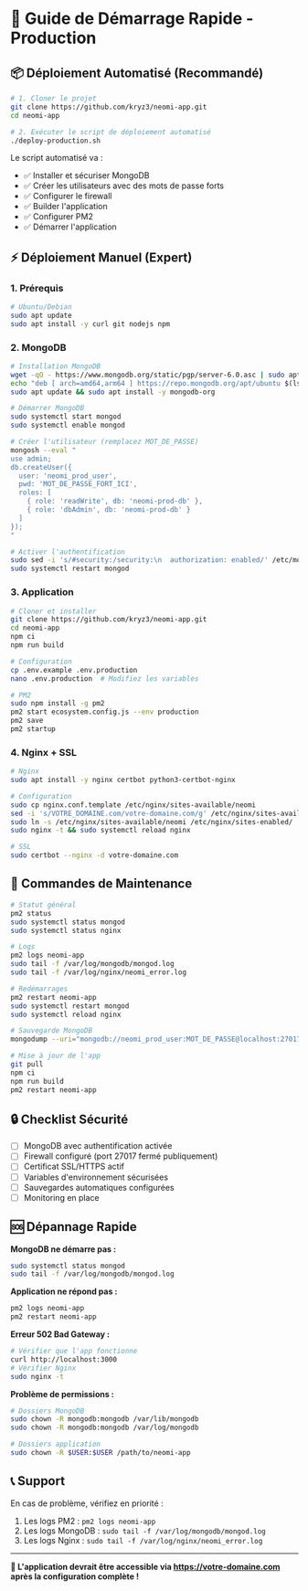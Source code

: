 # 🚀 Guide de Démarrage Rapide - Production

## 📦 Déploiement Automatisé (Recommandé)

```bash
# 1. Cloner le projet
git clone https://github.com/kryz3/neomi-app.git
cd neomi-app

# 2. Exécuter le script de déploiement automatisé
./deploy-production.sh
```

Le script automatisé va :
- ✅ Installer et sécuriser MongoDB
- ✅ Créer les utilisateurs avec des mots de passe forts
- ✅ Configurer le firewall
- ✅ Builder l'application
- ✅ Configurer PM2
- ✅ Démarrer l'application

## ⚡ Déploiement Manuel (Expert)

### 1. Prérequis
```bash
# Ubuntu/Debian
sudo apt update
sudo apt install -y curl git nodejs npm
```

### 2. MongoDB
```bash
# Installation MongoDB
wget -qO - https://www.mongodb.org/static/pgp/server-6.0.asc | sudo apt-key add -
echo "deb [ arch=amd64,arm64 ] https://repo.mongodb.org/apt/ubuntu $(lsb_release -cs)/mongodb-org/6.0 multiverse" | sudo tee /etc/apt/sources.list.d/mongodb-org-6.0.list
sudo apt update && sudo apt install -y mongodb-org

# Démarrer MongoDB
sudo systemctl start mongod
sudo systemctl enable mongod

# Créer l'utilisateur (remplacez MOT_DE_PASSE)
mongosh --eval "
use admin;
db.createUser({
  user: 'neomi_prod_user',
  pwd: 'MOT_DE_PASSE_FORT_ICI',
  roles: [
    { role: 'readWrite', db: 'neomi-prod-db' },
    { role: 'dbAdmin', db: 'neomi-prod-db' }
  ]
});
"

# Activer l'authentification
sudo sed -i 's/#security:/security:\n  authorization: enabled/' /etc/mongod.conf
sudo systemctl restart mongod
```

### 3. Application
```bash
# Cloner et installer
git clone https://github.com/kryz3/neomi-app.git
cd neomi-app
npm ci
npm run build

# Configuration
cp .env.example .env.production
nano .env.production  # Modifiez les variables

# PM2
sudo npm install -g pm2
pm2 start ecosystem.config.js --env production
pm2 save
pm2 startup
```

### 4. Nginx + SSL
```bash
# Nginx
sudo apt install -y nginx certbot python3-certbot-nginx

# Configuration
sudo cp nginx.conf.template /etc/nginx/sites-available/neomi
sed -i 's/VOTRE_DOMAINE.com/votre-domaine.com/g' /etc/nginx/sites-available/neomi
sudo ln -s /etc/nginx/sites-available/neomi /etc/nginx/sites-enabled/
sudo nginx -t && sudo systemctl reload nginx

# SSL
sudo certbot --nginx -d votre-domaine.com
```

## 🔧 Commandes de Maintenance

```bash
# Statut général
pm2 status
sudo systemctl status mongod
sudo systemctl status nginx

# Logs
pm2 logs neomi-app
sudo tail -f /var/log/mongodb/mongod.log
sudo tail -f /var/log/nginx/neomi_error.log

# Redémarrages
pm2 restart neomi-app
sudo systemctl restart mongod
sudo systemctl reload nginx

# Sauvegarde MongoDB
mongodump --uri="mongodb://neomi_prod_user:MOT_DE_PASSE@localhost:27017/neomi-prod-db?authSource=admin"

# Mise à jour de l'app
git pull
npm ci
npm run build
pm2 restart neomi-app
```

## 🔒 Checklist Sécurité

- [ ] MongoDB avec authentification activée
- [ ] Firewall configuré (port 27017 fermé publiquement)
- [ ] Certificat SSL/HTTPS actif
- [ ] Variables d'environnement sécurisées
- [ ] Sauvegardes automatiques configurées
- [ ] Monitoring en place

## 🆘 Dépannage Rapide

**MongoDB ne démarre pas :**
```bash
sudo systemctl status mongod
sudo tail -f /var/log/mongodb/mongod.log
```

**Application ne répond pas :**
```bash
pm2 logs neomi-app
pm2 restart neomi-app
```

**Erreur 502 Bad Gateway :**
```bash
# Vérifier que l'app fonctionne
curl http://localhost:3000
# Vérifier Nginx
sudo nginx -t
```

**Problème de permissions :**
```bash
# Dossiers MongoDB
sudo chown -R mongodb:mongodb /var/lib/mongodb
sudo chown -R mongodb:mongodb /var/log/mongodb

# Dossiers application
sudo chown -R $USER:$USER /path/to/neomi-app
```

## 📞 Support

En cas de problème, vérifiez en priorité :
1. Les logs PM2 : `pm2 logs neomi-app`
2. Les logs MongoDB : `sudo tail -f /var/log/mongodb/mongod.log`  
3. Les logs Nginx : `sudo tail -f /var/log/nginx/neomi_error.log`

---

**🎯 L'application devrait être accessible via https://votre-domaine.com après la configuration complète !**